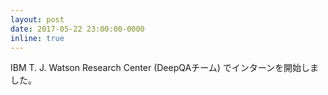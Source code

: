 ```yaml
---
layout: post
date: 2017-05-22 23:00:00-0000
inline: true
---
```


IBM T. J. Watson Research Center (DeepQAチーム) でインターンを開始しました。

